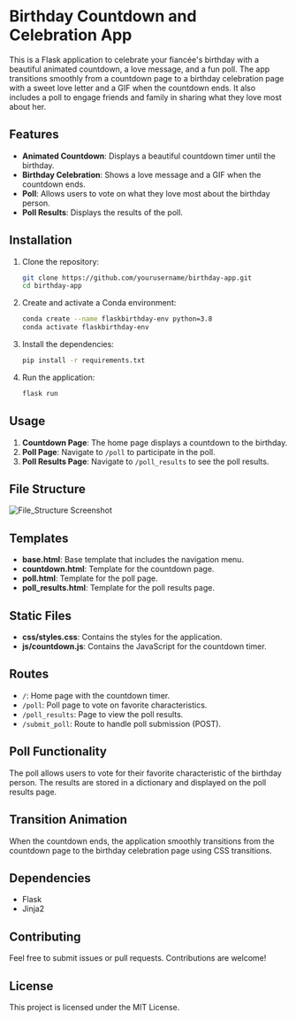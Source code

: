 # Birthday Countdown and Celebration App

This is a Flask application to celebrate your fiancée's birthday with a beautiful animated countdown, a love message, and a fun poll. The app transitions smoothly from a countdown page to a birthday celebration page with a sweet love letter and a GIF when the countdown ends. It also includes a poll to engage friends and family in sharing what they love most about her.

## Features

- **Animated Countdown**: Displays a beautiful countdown timer until the birthday.
- **Birthday Celebration**: Shows a love message and a GIF when the countdown ends.
- **Poll**: Allows users to vote on what they love most about the birthday person.
- **Poll Results**: Displays the results of the poll.

## Installation

1. Clone the repository:
    ```bash
    git clone https://github.com/yourusername/birthday-app.git
    cd birthday-app
    ```

2. Create and activate a Conda environment:
    ```bash
    conda create --name flaskbirthday-env python=3.8
    conda activate flaskbirthday-env
    ```

3. Install the dependencies:
    ```bash
    pip install -r requirements.txt
    ```

4. Run the application:
    ```bash
    flask run
    ```

## Usage

1. **Countdown Page**: The home page displays a countdown to the birthday.
2. **Poll Page**: Navigate to `/poll` to participate in the poll.
3. **Poll Results Page**: Navigate to `/poll_results` to see the poll results.

## File Structure


![File_Structure Screenshot](https://i.imgur.com/B9mSBXZ.png)

## Templates

- **base.html**: Base template that includes the navigation menu.
- **countdown.html**: Template for the countdown page.
- **poll.html**: Template for the poll page.
- **poll_results.html**: Template for the poll results page.

## Static Files

- **css/styles.css**: Contains the styles for the application.
- **js/countdown.js**: Contains the JavaScript for the countdown timer.

## Routes

- `/`: Home page with the countdown timer.
- `/poll`: Poll page to vote on favorite characteristics.
- `/poll_results`: Page to view the poll results.
- `/submit_poll`: Route to handle poll submission (POST).

## Poll Functionality

The poll allows users to vote for their favorite characteristic of the birthday person. The results are stored in a dictionary and displayed on the poll results page.

## Transition Animation

When the countdown ends, the application smoothly transitions from the countdown page to the birthday celebration page using CSS transitions.

## Dependencies

- Flask
- Jinja2

## Contributing

Feel free to submit issues or pull requests. Contributions are welcome!

## License

This project is licensed under the MIT License.
